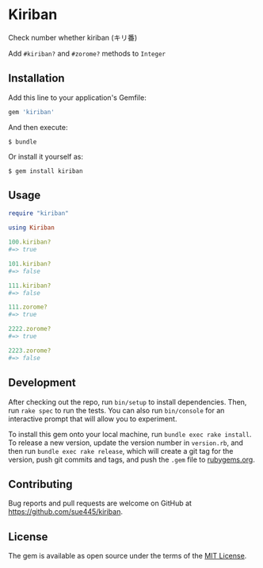 # Kiriban
Check number whether kiriban (キリ番)

Add `#kiriban?` and `#zorome?` methods to `Integer`

## Installation

Add this line to your application's Gemfile:

```ruby
gem 'kiriban'
```

And then execute:

    $ bundle

Or install it yourself as:

    $ gem install kiriban

## Usage
```ruby
require "kiriban"

using Kiriban

100.kiriban?
#=> true

101.kiriban?
#=> false

111.kiriban?
#=> false

111.zorome?
#=> true

2222.zorome?
#=> true

2223.zorome?
#=> false
```

## Development

After checking out the repo, run `bin/setup` to install dependencies. Then, run `rake spec` to run the tests. You can also run `bin/console` for an interactive prompt that will allow you to experiment.

To install this gem onto your local machine, run `bundle exec rake install`. To release a new version, update the version number in `version.rb`, and then run `bundle exec rake release`, which will create a git tag for the version, push git commits and tags, and push the `.gem` file to [rubygems.org](https://rubygems.org).

## Contributing

Bug reports and pull requests are welcome on GitHub at https://github.com/sue445/kiriban.


## License

The gem is available as open source under the terms of the [MIT License](http://opensource.org/licenses/MIT).

